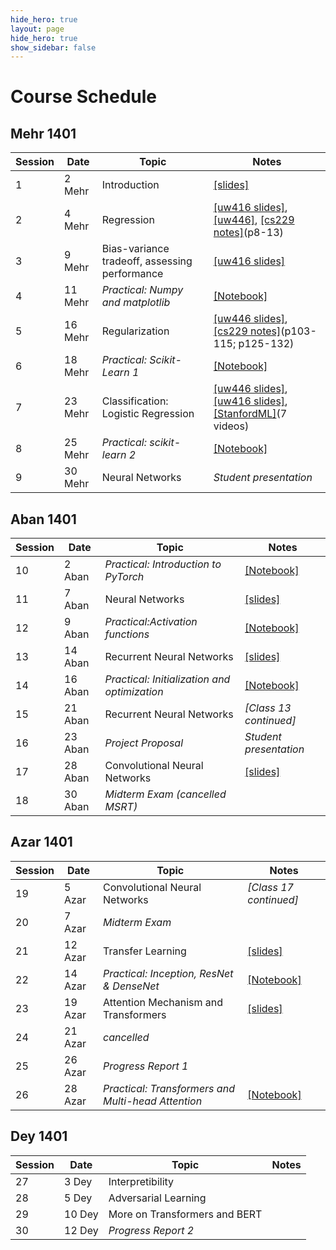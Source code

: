```yaml
---
hide_hero: true
layout: page
hide_hero: true
show_sidebar: false
---
```


# Course Schedule

## Mehr 1401

| Session 	| Date	| Topic | Notes |
|------|------|------|------|
| 1 | 2 Mehr | Introduction	| [[slides]](https://github.com/teias-courses/ml01/tree/main/slides/C1-Introduction.pdf)|
| 2 | 4 Mehr | Regression | [[uw416 slides]](https://courses.cs.washington.edu/courses/cse416/20su/files/lectures/lec1/1_regression_annotated.pdf), [[uw446]](https://courses.cs.washington.edu/courses/cse446/20wi/Lecture6/06_LinearRegression.pdf), [[cs229 notes]](https://cs229.stanford.edu/lectures-spring2022/main_notes.pdf)(p8-13) |
| 3 | 9 Mehr | Bias-variance tradeoff, assessing performance  | [[uw416 slides]](https://courses.cs.washington.edu/courses/cse416/20su/files/lectures/lec2/2_validation_annotated.pdf)|
| 4 | 11 Mehr  | _Practical: Numpy and matplotlib_ | [[Notebook]](https://github.com/teias-courses/ml01/blob/main/resources/Numpy_Matplotlib_Tutorial.ipynb) |
| 5 | 16 Mehr  | Regularization | [[uw446 slides]](https://courses.cs.washington.edu/courses/cse446/20wi/Lecture5/05_Evaluation.pdf), [[cs229 notes]](https://cs229.stanford.edu/lectures-spring2022/main_notes.pdf)(p103-115; p125-132)|
| 6 | 18 Mehr  | _Practical: Scikit-Learn 1_ | [[Notebook]](https://github.com/teias-courses/ml01/blob/main/resources/SKlearn_tutorial_1.ipynb) |
| 7 | 23 Mehr | Classification: Logistic Regression | [[uw446 slides]](https://courses.cs.washington.edu/courses/cse446/20wi/Lecture10/10_LogisticRegression.pdf), [[uw416 slides]](https://courses.cs.washington.edu/courses/cse416/20su/files/lectures/lec6/6_logistic_regression.pdf), [[StanfordML]](https://www.youtube.com/watch?v=-la3q9d7AKQ)(7 videos) |
| 8 | 25 Mehr | _Practical: scikit-learn 2_ | [[Notebook]](https://github.com/teias-courses/ml01/blob/main/resources/SKlearn_tutorial_2.ipynb) |
| 9 | 30 Mehr | Neural Networks | _Student presentation_|

## Aban 1401

| Session 	| Date	| Topic | Notes |
|------|------|------|------|
| 10 | 2 Aban | _Practical: Introduction to PyTorch_ | [[Notebook]](https://colab.research.google.com/github/phlippe/uvadlc_notebooks/blob/master/docs/tutorial_notebooks/tutorial2/Introduction_to_PyTorch.ipynb)|
| 11 | 7 Aban | Neural Networks | [[slides]](https://github.com/teias-courses/ml01/tree/main/slides/C51-Fundamentals_of_neural_networks.pdf)|
| 12 | 9 Aban | _Practical:Activation functions_ | [[Notebook]](https://uvadlc-notebooks.readthedocs.io/en/latest/tutorial_notebooks/tutorial3/Activation_Functions.html)|
| 13 | 14 Aban | Recurrent Neural Networks | [[slides]](https://github.com/teias-courses/ml01/tree/main/slides/C61-Recurrent_neural_networks.pdf)|
| 14 | 16 Aban | _Practical: Initialization and optimization_ | [[Notebook]](https://uvadlc-notebooks.readthedocs.io/en/latest/tutorial_notebooks/tutorial4/Optimization_and_Initialization.html)|
| 15 | 21 Aban | Recurrent Neural Networks | _[Class 13 continued]_|
| 16 | 23 Aban | _Project Proposal_  | _Student presentation_|
| 17 | 28 Aban | Convolutional Neural Networks | [[slides]](https://github.com/teias-courses/ml01/tree/main/slides/C71-ConvNets.pdf)|
| 18 | 30 Aban | _Midterm Exam (cancelled MSRT)_  ||

## Azar 1401

| Session 	| Date	| Topic | Notes |
|------|------|------|------|
| 19 | 5 Azar | Convolutional Neural Networks | _[Class 17 continued]_ |
| 20 | 7 Azar | _Midterm Exam_ ||
| 21 | 12 Azar | Transfer Learning | [[slides]](https://github.com/teias-courses/ml01/tree/main/slides/C81-Transfer_learning.pdf)|
| 22 | 14 Azar | _Practical: Inception, ResNet & DenseNet_ |[[Notebook]](https://uvadlc-notebooks.readthedocs.io/en/latest/tutorial_notebooks/tutorial5/Inception_ResNet_DenseNet.html)|
| 23 | 19 Azar | Attention Mechanism and Transformers |[[slides]](https://github.com/teias-courses/ml01/tree/main/slides/nlp_transformers.pdf)|
| 24 | 21 Azar | _cancelled_ ||
| 25 | 26 Azar | _Progress Report 1_ ||
| 26 | 28 Azar | _Practical: Transformers and Multi-head Attention_ | [[Notebook]](https://uvadlc-notebooks.readthedocs.io/en/latest/tutorial_notebooks/tutorial6/Transformers_and_MHAttention.html) |


## Dey 1401

| Session 	| Date	| Topic | Notes |
|------|------|------|------|
| 27 | 3 Dey | Interpretibility ||
| 28 | 5 Dey | Adversarial Learning ||
| 29 | 10 Dey | More on Transformers and BERT ||
| 30 | 12 Dey | _Progress Report 2_ ||




